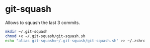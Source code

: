 # git-squash
Allows to squash the last 3 commits.

```sh
mkdir ~/.git-squash
chmod +x ~/.git-squash/git-squash.sh
echo "alias git-squash=~/.git-squash/git-squash.sh" >> ~/.zshrc
```
